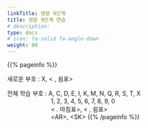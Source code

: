 ```yaml
---
linkTitle: 영문 9단계
title: 영문 9단계 연습
# description: 
type: docs
# icon: fa-solid fa-angle-down
weight: 90
---
```


{{% pageinfo %}}

새로운 부호 : X, < , 쉼표>

전체 학습 부호 : A, C, D, E, I, K, M, N, Q, R, S, T, X<br>
&nbsp;&nbsp;&nbsp;&nbsp;&nbsp;&nbsp;&nbsp;&nbsp;&nbsp;&nbsp;&nbsp;&nbsp;&nbsp;&nbsp;&nbsp;&nbsp;&nbsp;&nbsp;&nbsp;&nbsp;&nbsp;&nbsp;&nbsp;&nbsp;&nbsp;&nbsp;1, 2, 3, 4, 5, 6, 7, 8, 9, 0<br>
&nbsp;&nbsp;&nbsp;&nbsp;&nbsp;&nbsp;&nbsp;&nbsp;&nbsp;&nbsp;&nbsp;&nbsp;&nbsp;&nbsp;&nbsp;&nbsp;&nbsp;&nbsp;&nbsp;&nbsp;&nbsp;&nbsp;&nbsp;&nbsp;&nbsp;&nbsp;< . 마침표>, < , 쉼표><br>
&nbsp;&nbsp;&nbsp;&nbsp;&nbsp;&nbsp;&nbsp;&nbsp;&nbsp;&nbsp;&nbsp;&nbsp;&nbsp;&nbsp;&nbsp;&nbsp;&nbsp;&nbsp;&nbsp;&nbsp;&nbsp;&nbsp;&nbsp;&nbsp;&nbsp;&nbsp;&lt;AR&gt;, &lt;SK&gt;
{{% /pageinfo %}}